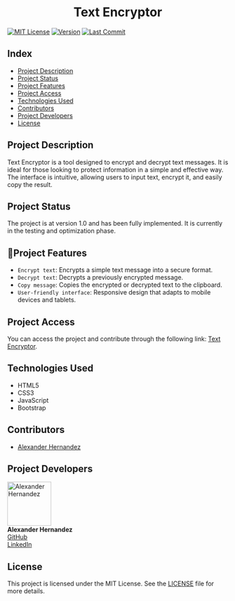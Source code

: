 <h1 align="center">Text Encryptor</h1>

<!-- [Cover image here] -->

[![MIT License](https://img.shields.io/badge/License-MIT-green.svg)](https://opensource.org/licenses/MIT)
[![Version](https://img.shields.io/badge/version-1.0-blue.svg)](https://github.com/Alex-Turing/DesafioEncriptadorTexto/releases)
[![Last Commit](https://img.shields.io/github/last-commit/Alex-Turing/DesafioEncriptadorTexto)](https://github.com/Alex-Turing/DesafioEncriptadorTexto/commits)

## Index

- [Project Description](#project-description)
- [Project Status](#project-status)
- [Project Features](#project-features)
- [Project Access](#project-access)
- [Technologies Used](#technologies-used)
- [Contributors](#contributors)
- [Project Developers](#project-developers)
- [License](#license)

## Project Description

Text Encryptor is a tool designed to encrypt and decrypt text messages. It is ideal for those looking to protect information in a simple and effective way. The interface is intuitive, allowing users to input text, encrypt it, and easily copy the result.

## Project Status

The project is at version 1.0 and has been fully implemented. It is currently in the testing and optimization phase.

## :hammer:Project Features

- `Encrypt text`: Encrypts a simple text message into a secure format.
- `Decrypt text`: Decrypts a previously encrypted message.
- `Copy message`: Copies the encrypted or decrypted text to the clipboard.
- `User-friendly interface`: Responsive design that adapts to mobile devices and tablets.

## Project Access

You can access the project and contribute through the following link: [Text Encryptor](https://github.com/Alex-Turing/DesafioEncriptadorTexto).

## Technologies Used

- HTML5
- CSS3
- JavaScript
- Bootstrap

## Contributors

- [Alexander Hernandez](https://github.com/Alex-Turing)

## Project Developers

<img src="path/to/your/photo.jpg" width="100px;" alt="Alexander Hernandez"/><br>
**Alexander Hernandez**  
[GitHub](https://github.com/Alex-Turing)  
[LinkedIn](https://www.linkedin.com/in/alexander-hernandez-software-developer/)

## License

This project is licensed under the MIT License. See the [LICENSE](https://opensource.org/licenses/MIT) file for more details.
